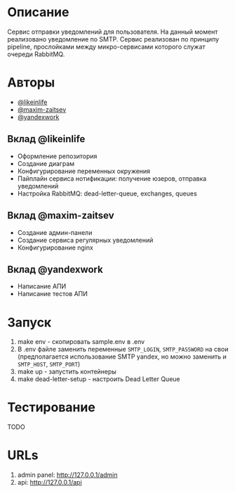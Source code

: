 # Описание

Сервис отправки уведомлений для пользователя.
На данный момент реализовано уведомление по SMTP.
Сервис реализован по принципу pipeline, прослойками между микро-сервисами которого служат очереди RabbitMQ. 

# Авторы

* [@likeinlife](https://github.com/likeinlife)
* [@maxim-zaitsev](https://github.com/maxim-zaitsev)
* [@yandexwork](https://github.com/yandexwork)

## Вклад @likeinlife

- Оформление репозитория
- Создание диаграм
- Конфигурирование переменных окружения
- Пайплайн сервиса нотификации: получение юзеров, отправка уведомлений
- Настройка RabbitMQ: dead-letter-queue, exchanges, queues

## Вклад @maxim-zaitsev

- Создание админ-панели
- Создание сервиса регулярных уведомлений
- Конфигурирование nginx

## Вклад @yandexwork

- Написание АПИ
- Написание тестов АПИ

# Запуск

1. make env - скопировать sample.env в .env
2. В .env файле заменить переменные `SMTP_LOGIN`, `SMTP_PASSWORD` на свои (предполагается использование SMTP yandex, но можно заменить и `SMTP_HOST`, `SMTP_PORT`)
3. make up - запустить контейнеры
4. make dead-letter-setup - настроить Dead Letter Queue

# Тестирование

TODO

# URLs

1. admin panel: http://127.0.0.1/admin
2. api: http://127.0.0.1/api